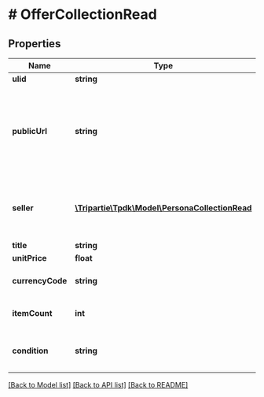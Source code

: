 # # OfferCollectionRead

## Properties

Name | Type | Description | Notes
------------ | ------------- | ------------- | -------------
**ulid** | **string** |  |
**publicUrl** | **string** | If specified, there would be not need for you to fill-in details. Must be accessible over WAN. | [optional]
**seller** | [**\Tripartie\Tpdk\Model\PersonaCollectionRead**](PersonaCollectionRead.md) | If the seller is actually YOUR organization, set it to NULL. |
**title** | **string** |  | [optional]
**unitPrice** | **float** |  | [optional]
**currencyCode** | **string** |  | [optional] [default to 'EUR']
**itemCount** | **int** |  | [optional] [default to 1]
**condition** | **string** |  | [optional] [default to 'USED']

[[Back to Model list]](../../README.md#models) [[Back to API list]](../../README.md#endpoints) [[Back to README]](../../README.md)
